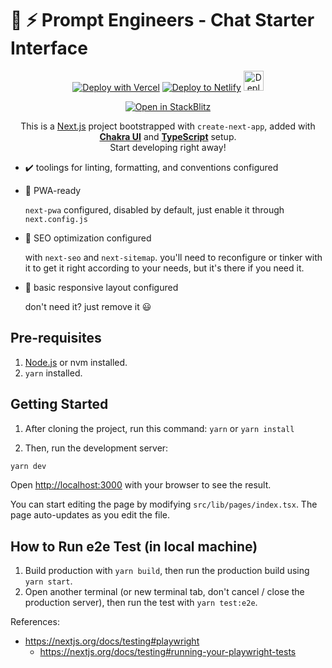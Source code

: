 # 🔋 ⚡ Prompt Engineers - Chat Starter Interface

<div align="center">
  <a href="https://vercel.com/new/clone?repository-url=https%3A%2F%2Fgithub.com%2Fsozonome%2Fnextarter-chakra" target="_blank"><img src="https://vercel.com/button" alt="Deploy with Vercel" /></a> <a href="https://app.netlify.com/start/deploy?repository=https://github.com/kre8mymedia/Prompt-Engineers-Chat-Starter" target="_blank"><img src="https://www.netlify.com/img/deploy/button.svg" alt="Deploy to Netlify" /></a> <a href="https://railway.app/new/template/aqmmai?referralCode=9lKVVo" target="_blank"><img src="https://railway.app/button.svg" alt="Deploy on Railway" height="32px" /></a>

<a href="https://stackblitz.com/github/sozonome/nextarter-chakra" target="_blank"><img src="https://developer.stackblitz.com/img/open_in_stackblitz.svg" alt="Open in StackBlitz" /></a>

  <p>This is a <a href="https://nextjs.org/" target="_blank">Next.js</a> project bootstrapped with <code>create-next-app</code>, added with <a href="https://chakra-ui.com" target="_blank"><b>Chakra UI</b></a> and <a href="https://www.typescriptlang.org" target="_blank"><b>TypeScript</b></a> setup. <br/> Start developing right away!</p>

</div>

- ✔️ toolings for linting, formatting, and conventions configured

- 📱 PWA-ready

  `next-pwa` configured, disabled by default, just enable it through `next.config.js`

- 🔎 SEO optimization configured

  with `next-seo` and `next-sitemap`. you'll need to reconfigure or tinker with it to get it right according to your needs, but it's there if you need it.

- 🎨 basic responsive layout configured

  don't need it? just remove it 😃


## Pre-requisites

1. [Node.js](https://nodejs.org/en/) or nvm installed.
2. `yarn` installed.

## Getting Started


1. After cloning the project, run this command: `yarn` or `yarn install`

2. Then, run the development server:

```bash
yarn dev
```

Open [http://localhost:3000](http://localhost:3000) with your browser to see the result.

You can start editing the page by modifying `src/lib/pages/index.tsx`. The page auto-updates as you edit the file.

## How to Run e2e Test (in local machine)

1. Build production with `yarn build`, then run the production build using `yarn start`.
2. Open another terminal (or new terminal tab, don't cancel / close the production server), then run the test with `yarn test:e2e`.

References:

- https://nextjs.org/docs/testing#playwright
  - https://nextjs.org/docs/testing#running-your-playwright-tests
